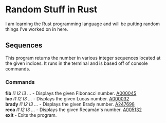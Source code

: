 # Random Stuff in Rust
I am learning the Rust programming language and will be putting random things I've worked on in here.

## Sequences
This program returns the number in various integer sequences located at the given indices.  It runs in the terminal and is based off of console commands.

### Commands
**fib** *I1 I2 I3 ...* - Displays the given Fibonacci number.  [A000045](https://oeis.org/A000045)\
**luc** *I1 I2 I3 ...* - Displays the given Lucas number.  [A000032](https://oeis.org/A000032)\
**brady** *I1 I2 I3 ...* - Displays the given Brady number.  [A247698](https://oeis.org/A247698)\
**reca** *I1 I2 I3 ...* - Displays the given Recamán's number.  [A005132](https://oeis.org/A005132)\
**exit** - Exits the program.
